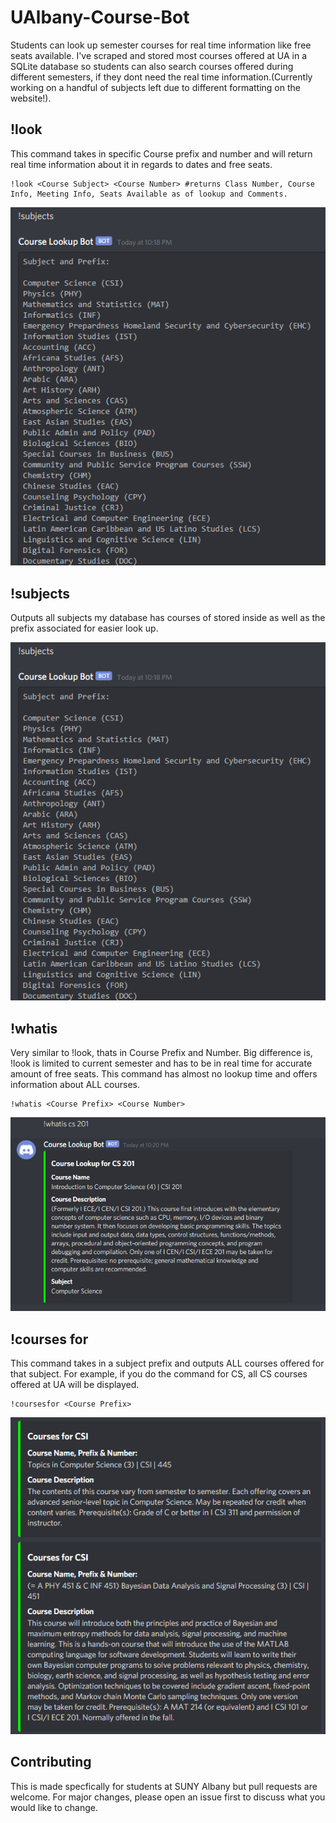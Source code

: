 # UAlbany-Course-Bot
Students can look up semester courses for real time information like free seats available. I've scraped and stored most courses offered at UA in a SQLite database so students can also search courses offered during different semesters, if they dont need the real time information.(Currently working on a handful of subjects left due to different formatting on the website!).

## !look
This command takes in specific Course prefix and number and will return real time information about it in regards to dates and free seats.
```
!look <Course Subject> <Course Number> #returns Class Number, Course Info, Meeting Info, Seats Available as of lookup and Comments.
```
![example output](https://github.com/Mcheung7272/UAlbany-Course-Bot/blob/master/ImagePreviews/subjectsShow.png "Example Output")

## !subjects
Outputs all subjects my database has courses of stored inside as well as the prefix associated for easier look up.

![example output](https://github.com/Mcheung7272/UAlbany-Course-Bot/blob/master/subjectsShow.png "Example Output")

## !whatis
Very similar to !look, thats in Course Prefix and Number. Big difference is, !look is limited to current semester and has to be in real time for accurate amount of free seats. This command has almost no lookup time and offers information about ALL courses.
```
!whatis <Course Prefix> <Course Number>
```
![example output](https://github.com/Mcheung7272/UAlbany-Course-Bot/blob/master/ImagePreviews/whatIsShow.png "Example Output")

## !courses for
This command takes in a subject prefix and outputs ALL courses offered for that subject. For example, if you do the command for CS, all CS courses offered at UA will be displayed.
```
!coursesfor <Course Prefix>
```
![example output](https://github.com/Mcheung7272/UAlbany-Course-Bot/blob/master/ImagePreviews/coursesForShow.png "Example Output")

## Contributing
This is made specfically for students at SUNY Albany but pull requests are welcome. For major changes, please open an issue first to discuss what you would like to change.
